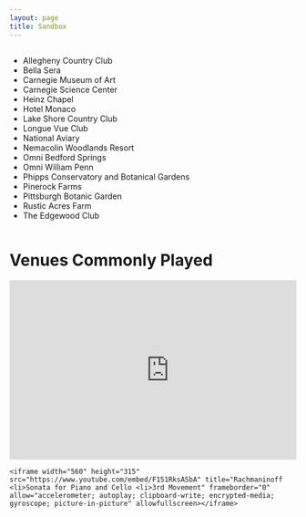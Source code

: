 ```yaml
---
layout: page
title: Sandbox
---
```


<div class="row">
  <div class="column">
    <ul>
        <li>Allegheny Country Club</li>
        <li>Bella Sera</li>
        <li>Carnegie Museum of Art</li>
        <li>Carnegie Science Center</li>
        <li>Heinz Chapel</li>
        <li>Hotel Monaco</li>
        <li>Lake Shore Country Club</li>
        <li>Longue Vue Club</li>
        <li>National Aviary</li>
        <li>Nemacolin Woodlands Resort</li>
        <li>Omni Bedford Springs</li>
        <li>Omni William Penn</li>
        <li>Phipps Conservatory and Botanical Gardens</li>
        <li>Pinerock Farms</li>
        <li>Pittsburgh Botanic Garden</li>
        <li>Rustic Acres Farm</li>
        <li>The Edgewood Club</li>
    </ul>
  </div>
  <div class="column">
    <h1>Venues Commonly Played</h1>
    <iframe width="560" height="315" src="https://www.youtube.com/embed/sngnFWvjzvY" title="Debussy <li>Piano and Cello Sonata <li>3rd Movement" frameborder="0" allow="accelerometer; autoplay; clipboard-write; encrypted-media; gyroscope; picture-in-picture" allowfullscreen></iframe>

    <iframe width="560" height="315" src="https://www.youtube.com/embed/F151RksASbA" title="Rachmaninoff <li>Sonata for Piano and Cello <li>3rd Movement" frameborder="0" allow="accelerometer; autoplay; clipboard-write; encrypted-media; gyroscope; picture-in-picture" allowfullscreen></iframe>  
  </div>
</div> 

